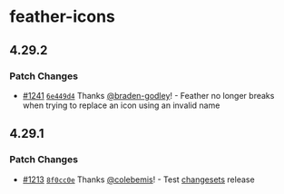# feather-icons

## 4.29.2

### Patch Changes

- [#1241](https://github.com/feathericons/feather/pull/1241) [`6e449d4`](https://github.com/feathericons/feather/commit/6e449d481e7ec7568103289eb4494999843b68ce) Thanks [@braden-godley](https://github.com/braden-godley)! - Feather no longer breaks when trying to replace an icon using an invalid name

## 4.29.1

### Patch Changes

- [#1213](https://github.com/feathericons/feather/pull/1213) [`8f0cc0e`](https://github.com/feathericons/feather/commit/8f0cc0e6667e88b7de391ccaf75820a6e57f4f13) Thanks [@colebemis](https://github.com/colebemis)! - Test [changesets](https://github.com/changesets/changesets) release
